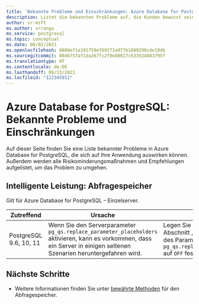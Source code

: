 ```yaml
---
title: 'Bekannte Probleme und Einschränkungen: Azure Database for PostgreSQL – Einzelserver und flexibler Server (Vorschau)'
description: Listet die bekannten Probleme auf, die Kunden bewusst sein sollten.
author: sr-msft
ms.author: srranga
ms.service: postgresql
ms.topic: conceptual
ms.date: 08/02/2021
ms.openlocfilehash: 0806ef1a191759e769271a97fb1809298cde10db
ms.sourcegitcommit: 0046757af1da267fc2f0e88617c633524883795f
ms.translationtype: HT
ms.contentlocale: de-DE
ms.lasthandoff: 08/13/2021
ms.locfileid: "122345911"
---
```

# <a name="azure-database-for-postgresql---known-issues-and-limitations"></a>Azure Database for PostgreSQL: Bekannte Probleme und Einschränkungen

Auf dieser Seite finden Sie eine Liste bekannter Probleme in Azure Database for PostgreSQL, die sich auf Ihre Anwendung auswirken können. Außerdem werden alle Risikominderungsmaßnahmen und Empfehlungen aufgelistet, um das Problem zu umgehen.

## <a name="intelligent-performance---query-store"></a>Intelligente Leistung: Abfragespeicher

Gilt für Azure Database for PostgreSQL – Einzelserver.

| Zutreffend | Ursache | Wartung|
| ----- | ------ | ---- | 
| PostgreSQL 9.6, 10, 11 | Wenn Sie den Serverparameter `pg_qs.replace_parameter_placeholders` aktivieren, kann es vorkommen, dass ein Server in einigen seltenen Szenarien heruntergefahren wird. | Legen Sie im Azure-Portal im Abschnitt „Serverparameter“ den Wert des Parameters `pg_qs.replace_parameter_placeholders` auf `OFF` fest, und speichern sie ihn.   | 


## <a name="next-steps"></a>Nächste Schritte
- Weitere Informationen finden Sie unter [bewährte Methoden](./concepts-query-store-best-practices.md) für den Abfragespeicher.
